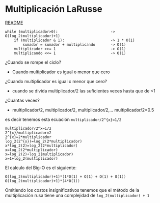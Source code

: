 # Multiplicación LaRusse
[README](README.md)

    while (multiplicador>0):                        -> O(log_2(multiplicador)+1)
        if (multiplicador & 1):                     -> 1 * O(1)
            sumador = sumador + multiplicando       -> O(1)
        multiplicador >>= 1                         -> O(1)
        multiplicando <<= 1                         -> O(1)
    

¿Cuando se rompe el ciclo?

* Cuando multiplicador es igual o menor que cero

¿Cuando multiplicador es igual o menor que cero?

* cuando se divida multiplicador/2 las suficientes veces hasta que de <1

¿Cuantas veces?

* multiplicador/2, multiplicador/2, multiplicador/2,... multiplicador/2=0.5

es decir tenemos esta ecuación `multiplicador/2^{x}=1/2`

    multiplicador/2^x=1/2
    2^{x}/multiplicador=2
    2^{x}=2*multiplicador
    log_2(2^{x})=log_2(2*multiplicador)
    x*log_2(2)=log_2(2*multiplicador)
    x=log_2(2*multiplicador)
    x=log_2(2)+log_2(multiplicador)
    x=1+log_2(multiplicador)

El calculo del Big-O es el siguiente:

    O(log_2(multiplicador)+1)*(1*O(1) + O(1) + O(1) + O(1))
    O(log_2(multiplicador)+1)*(4*O(1))

Omitiendo los costos insignificativos tenemos que el método de la multiplicación rusa tiene una complejidad de `log_2(multiplicador) + 1`
